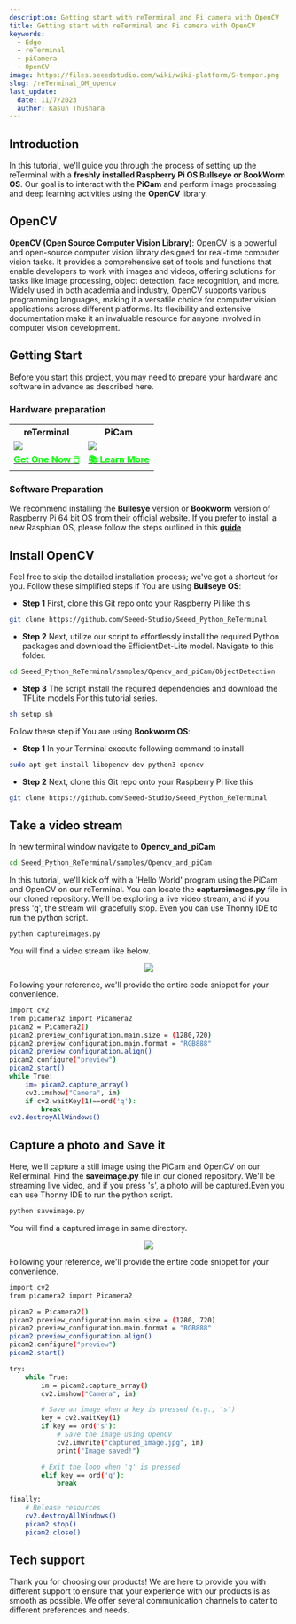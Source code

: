 ```yaml
---
description: Getting start with reTerminal and Pi camera with OpenCV
title: Getting start with reTerminal and Pi camera with OpenCV
keywords:
  - Edge
  - reTerminal 
  - piCamera
  - OpenCV
image: https://files.seeedstudio.com/wiki/wiki-platform/S-tempor.png
slug: /reTerminal_DM_opencv
last_update:
  date: 11/7/2023
  author: Kasun Thushara
---
```


## Introduction

In this tutorial, we'll guide you through the process of setting up the reTerminal with a **freshly installed Raspberry Pi OS Bullseye or BookWorm OS**. Our goal is to interact with the **PiCam** and perform image processing and deep learning activities using the **OpenCV** library.

## OpenCV

**OpenCV (Open Source Computer Vision Library)**: OpenCV is a powerful and open-source computer vision library designed for real-time computer vision tasks. It provides a comprehensive set of tools and functions that enable developers to work with images and videos, offering solutions for tasks like image processing, object detection, face recognition, and more. Widely used in both academia and industry, OpenCV supports various programming languages, making it a versatile choice for computer vision applications across different platforms. Its flexibility and extensive documentation make it an invaluable resource for anyone involved in computer vision development.

## Getting Start

Before you start this project, you may need to prepare your hardware and software in advance as described here.

### Hardware preparation

<div class="table-center">
 <table class="table-nobg">
    <tr class="table-trnobg">
      <th class="table-trnobg">reTerminal</th>
      <th class="table-trnobg">PiCam</th>
  </tr>
    <tr class="table-trnobg"></tr>
  <tr class="table-trnobg">
   <td class="table-trnobg"><div style={{textAlign:'center'}}><img src="https://files.seeedstudio.com/wiki/ReTerminal/frigate/reterminal.png" style={{width:300, height:'auto'}}/></div></td>
      <td class="table-trnobg"><div style={{textAlign:'center'}}><img src="https://files.seeedstudio.com/wiki/ReTerminal/Picam/picam2.jpg" style={{width:300, height:'auto'}}/></div></td>
  </tr>
    <tr class="table-trnobg"></tr>
  <tr class="table-trnobg">
   <td class="table-trnobg"><div class="get_one_now_container" style={{textAlign: 'center'}}><a class="get_one_now_item" href="https://www.seeedstudio.com/ReTerminal-with-CM4-p-4904.html?queryID=26220f25bcce77bc420c9c03059787c0&objectID=4904&indexName=bazaar_retailer_products" target="_blank">
              <strong><span><font color={'FFFFFF'} size={"4"}> Get One Now 🖱️</font></span></strong>
          </a></div></td>
      <td class="table-trnobg"><div class="get_one_now_container" style={{textAlign: 'center'}}><a class="get_one_now_item" href="https://wiki.seeedstudio.com/reTerminal-piCam/" target="_blank" rel="noopener noreferrer"><strong><span><font color={'FFFFFF'} size={"4"}>📚 Learn More</font></span></strong></a></div></td>
        </tr>
    </table>
    </div>

### Software Preparation

We recommend installing the **Bullesye** version or **Bookworm** version of Raspberry Pi 64 bit OS from their official website. If you prefer to install a new Raspbian OS, please follow the steps outlined in this [**guide**](https://wiki.seeedstudio.com/reTerminal/#flash-raspberry-pi-os-64-bit-ubuntu-os-or-other-os-to-emmc)

## Install OpenCV

 Feel free to skip the detailed installation process; we've got a shortcut for you. Follow these simplified steps if You are using **Bullseye OS**:

- **Step 1** First, clone this Git repo onto your Raspberry Pi like this

```sh
git clone https://github.com/Seeed-Studio/Seeed_Python_ReTerminal
 ```

- **Step 2** Next, utilize our script to effortlessly install the required Python packages and download the EfficientDet-Lite model. Navigate to this folder.

```sh
cd Seeed_Python_ReTerminal/samples/Opencv_and_piCam/ObjectDetection
```

- **Step 3** The script install the required dependencies and download the TFLite models For this tutorial series.

```sh
sh setup.sh
```

Follow these step if You are using **Bookworm OS**:

- **Step 1** In your Terminal execute following command to install

```sh
sudo apt-get install libopencv-dev python3-opencv
```

- **Step 2** Next, clone this Git repo onto your Raspberry Pi like this

```sh
git clone https://github.com/Seeed-Studio/Seeed_Python_ReTerminal
 ```

## Take a video stream

In new terminal window  navigate to  **Opencv_and_piCam**

 ```sh
cd Seeed_Python_ReTerminal/samples/Opencv_and_piCam
 ```

In this tutorial, we'll kick off with a 'Hello World' program using the PiCam and OpenCV on our reTerminal. You can locate the **captureimages.py** file in our cloned repository. We'll be exploring a live video stream, and if you press 'q', the stream will gracefully stop. Even you can use Thonny IDE to run the python script.

```sh
python captureimages.py
```

You will find a video stream like below.

<center><img width={1000} src="https://files.seeedstudio.com/wiki/ReTerminal/opencv/videostream.gif" /></center>

Following your reference, we'll provide the entire code snippet for your convenience.

```sh
import cv2
from picamera2 import Picamera2
picam2 = Picamera2()
picam2.preview_configuration.main.size = (1280,720)
picam2.preview_configuration.main.format = "RGB888"
picam2.preview_configuration.align()
picam2.configure("preview")
picam2.start()
while True:
    im= picam2.capture_array()
    cv2.imshow("Camera", im)
    if cv2.waitKey(1)==ord('q'):
        break
cv2.destroyAllWindows()
```

## Capture a photo and Save it

Here, we'll capture a still image using the PiCam and OpenCV on our ReTerminal. Find the **saveimage.py** file in our cloned repository. We'll be streaming live video, and if you press 's', a photo will be captured.Even you can use Thonny IDE to run the python script.

```sh
python saveimage.py
```

You will find a captured image in same directory.

<center><img width={800} src="https://files.seeedstudio.com/wiki/ReTerminal/opencv/capturedimage.PNG" /></center>

Following your reference, we'll provide the entire code snippet for your convenience.

```sh
import cv2
from picamera2 import Picamera2

picam2 = Picamera2()
picam2.preview_configuration.main.size = (1280, 720)
picam2.preview_configuration.main.format = "RGB888"
picam2.preview_configuration.align()
picam2.configure("preview")
picam2.start()

try:
    while True:
        im = picam2.capture_array()
        cv2.imshow("Camera", im)

        # Save an image when a key is pressed (e.g., 's')
        key = cv2.waitKey(1)
        if key == ord('s'):
            # Save the image using OpenCV
            cv2.imwrite("captured_image.jpg", im)
            print("Image saved!")

        # Exit the loop when 'q' is pressed
        elif key == ord('q'):
            break

finally:
    # Release resources
    cv2.destroyAllWindows()
    picam2.stop()
    picam2.close()
```

## Tech support

Thank you for choosing our products! We are here to provide you with different support to ensure that your experience with our products is as smooth as possible. We offer several communication channels to cater to different preferences and needs.

<div class="button_tech_support_container">
<a href="https://forum.seeedstudio.com/" class="button_forum"></a>
<a href="https://www.seeedstudio.com/contacts" class="button_email"></a>
</div>

<div class="button_tech_support_container">
<a href="https://discord.gg/eWkprNDMU7" class="button_discord"></a>
<a href="https://github.com/Seeed-Studio/wiki-documents/discussions/69" class="button_discussion"></a>
</div>
